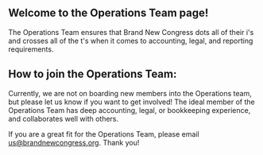 ## Welcome to the Operations Team page!

The Operations Team ensures that Brand New Congress dots all of their i's and crosses all of the t's when it comes to accounting, legal, and reporting requirements.

## How to join the Operations Team:

Currently, we are not on boarding new members into the Operations team, but please let us know if you want to get involved! The ideal member of the Operations Team has deep accounting, legal, or bookkeeping experience, and collaborates well with others.

If you are a great fit for the Operations Team, please email [us@brandnewcongress.org](mailto:us@brandnewcongress.org). Thank you!
